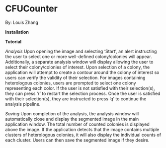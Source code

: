 # CFUCounter
By: Louis Zhang

**Installation**


**Tutorial**

_Analysis_
Upon opening the image and selecting ‘Start’, an alert instructing the user to select one or more well-defined colony/colonies will appear. Additionally, a separate analysis window will display allowing the user to select their colony/colonies of interest. Upon selection of a colony, the application will attempt to create a contour around the colony of interest so users can verify the validity of their selection. For images containing heterologous colonies, users are prompted to select one colony representing each color. If the user is not satisfied with their selection(s), they can press ‘r’ to restart the selection process. Once the user is satisfied with their selection(s), they are instructed to press ‘q’ to continue the analysis pipeline. 


_Saving_
Upon completion of the analysis, the analysis window will automatically close and display the segmented image in the main application window. The total number of counted colonies is displayed above the image. If the application detects that the image contains multiple clusters of heterologous colonies, it will also display the individual counts of each cluster. Users can then save the segmented image if they desire.
